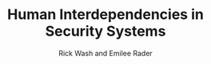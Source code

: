 ---
layout: workshop
type: workshop
category: workshop
tags: security
title: "Human Interdependencies in Security Systems"
author: Rick Wash and Emilee Rader
workshop: "CCC Visioning Workshop on Grand Challenges in Sociotechnical Cybersecurity"
year: 2016
abstract: false
file: "sociotechnical_cybersecurity_workshop_2016.pdf"
---